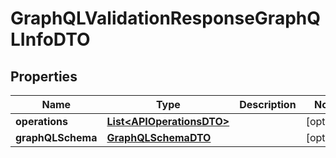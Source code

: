 
# GraphQLValidationResponseGraphQLInfoDTO

## Properties
Name | Type | Description | Notes
------------ | ------------- | ------------- | -------------
**operations** | [**List&lt;APIOperationsDTO&gt;**](APIOperationsDTO.md) |  |  [optional]
**graphQLSchema** | [**GraphQLSchemaDTO**](GraphQLSchemaDTO.md) |  |  [optional]



